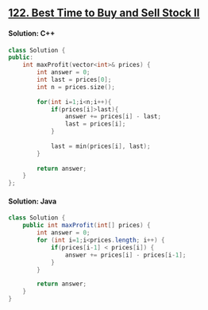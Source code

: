 ## [122. Best Time to Buy and Sell Stock II](https://leetcode.com/problems/best-time-to-buy-and-sell-stock-ii/)

#### Solution: C++
```c++
class Solution {
public:
    int maxProfit(vector<int>& prices) {
        int answer = 0;
        int last = prices[0];
        int n = prices.size();
        
        for(int i=1;i<n;i++){
            if(prices[i]>last){
                answer += prices[i] - last;
                last = prices[i];
            }
            
            last = min(prices[i], last);
        }
        
        return answer;
    }
};
```

#### Solution: Java
```java
class Solution {
    public int maxProfit(int[] prices) {
        int answer = 0;
        for (int i=1;i<prices.length; i++) {
            if(prices[i-1] < prices[i]) {
                answer += prices[i] - prices[i-1];
            }
        }

        return answer;
    }
}
```